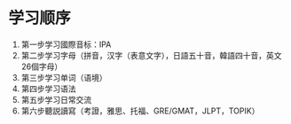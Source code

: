 # 学习顺序

1. 第一步学习國際音标：IPA
2. 第二步学习字母（拼音，汉字（表意文字），日語五十音，韓語四十音，英文26個字母）
3. 第三步学习单词（语境）
4. 第四步学习语法
5. 第五步学习日常交流
6. 第六步聽説讀寫（考證，雅思、托福、GRE/GMAT，JLPT，TOPIK）